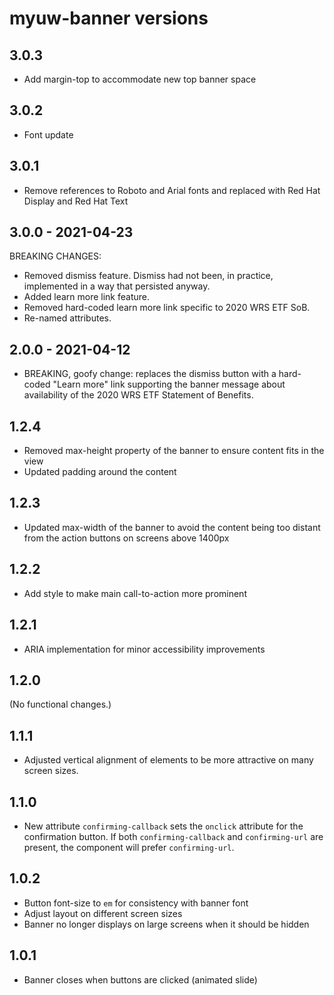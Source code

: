 # myuw-banner versions

## 3.0.3

+ Add margin-top to accommodate new top banner space

## 3.0.2

+ Font update

## 3.0.1

+ Remove references to Roboto and Arial fonts and replaced with Red Hat Display and Red Hat Text

## 3.0.0 - 2021-04-23

BREAKING CHANGES:

+ Removed dismiss feature.
  Dismiss had not been, in practice, implemented in a way that persisted anyway.
+ Added learn more link feature.
+ Removed hard-coded learn more link specific to 2020 WRS ETF SoB.
+ Re-named attributes.

## 2.0.0 - 2021-04-12

+ BREAKING, goofy change: replaces the dismiss button with a hard-coded
  "Learn more" link supporting the banner message about availability of the
  2020 WRS ETF Statement of Benefits.

## 1.2.4

+ Removed max-height property of the banner
  to ensure content fits in the view
+ Updated padding around the content

## 1.2.3

+ Updated max-width of the banner
  to avoid the content being too distant from the action buttons
  on screens above 1400px

## 1.2.2

+ Add style to make main call-to-action more prominent

## 1.2.1

+ ARIA implementation for minor accessibility improvements

## 1.2.0

(No functional changes.)

## 1.1.1

+ Adjusted vertical alignment of elements to be more attractive
  on many screen sizes.

## 1.1.0

+ New attribute `confirming-callback`
  sets the `onclick` attribute for the confirmation button.
  If both `confirming-callback` and `confirming-url` are present,
  the component will prefer `confirming-url`.

## 1.0.2

+ Button font-size to `em` for consistency with banner font
+ Adjust layout on different screen sizes
+ Banner no longer displays on large screens when it should be hidden

## 1.0.1

+ Banner closes when buttons are clicked (animated slide)
